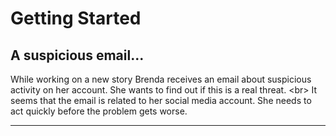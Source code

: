 # Getting Started

## A suspicious email...

While working on a new story Brenda receives an email about suspicious activity on her account. She wants to find out if this is a real threat.
&lt;br&gt;
It seems that the email is related to her social media account. She needs to act quickly before the problem gets worse.

***